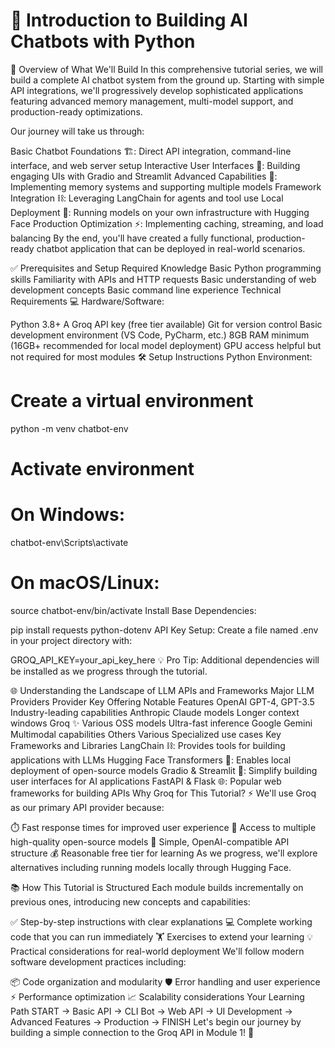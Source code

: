# 🤖 Introduction to Building AI Chatbots with Python
🚀 Overview of What We'll Build
In this comprehensive tutorial series, we will build a complete AI chatbot system from the ground up. Starting with simple API integrations, we'll progressively develop sophisticated applications featuring advanced memory management, multi-model support, and production-ready optimizations.

Our journey will take us through:

Basic Chatbot Foundations 🏗️: Direct API integration, command-line interface, and web server setup
Interactive User Interfaces 🎨: Building engaging UIs with Gradio and Streamlit
Advanced Capabilities 🧠: Implementing memory systems and supporting multiple models
Framework Integration ⛓️: Leveraging LangChain for agents and tool use
Local Deployment 🤗: Running models on your own infrastructure with Hugging Face
Production Optimization ⚡: Implementing caching, streaming, and load balancing
By the end, you'll have created a fully functional, production-ready chatbot application that can be deployed in real-world scenarios.

✅ Prerequisites and Setup
Required Knowledge
Basic Python programming skills
Familiarity with APIs and HTTP requests
Basic understanding of web development concepts
Basic command line experience
Technical Requirements
💻 Hardware/Software:

Python 3.8+
A Groq API key (free tier available)
Git for version control
Basic development environment (VS Code, PyCharm, etc.)
8GB RAM minimum (16GB+ recommended for local model deployment)
GPU access helpful but not required for most modules
🛠️ Setup Instructions
Python Environment:

# Create a virtual environment
python -m venv chatbot-env

# Activate environment
# On Windows:
chatbot-env\Scripts\activate
# On macOS/Linux:
source chatbot-env/bin/activate
Install Base Dependencies:

pip install requests python-dotenv
API Key Setup: Create a file named .env in your project directory with:

GROQ_API_KEY=your_api_key_here
💡 Pro Tip: Additional dependencies will be installed as we progress through the tutorial.

🌐 Understanding the Landscape of LLM APIs and Frameworks
Major LLM Providers
Provider	Key Offering	Notable Features
OpenAI	GPT-4, GPT-3.5	Industry-leading capabilities
Anthropic	Claude models	Longer context windows
Groq ✨	Various OSS models	Ultra-fast inference
Google	Gemini	Multimodal capabilities
Others	Various	Specialized use cases
Key Frameworks and Libraries
LangChain ⛓️: Provides tools for building applications with LLMs
Hugging Face Transformers 🤗: Enables local deployment of open-source models
Gradio & Streamlit 🎨: Simplify building user interfaces for AI applications
FastAPI & Flask 🌐: Popular web frameworks for building APIs
Why Groq for This Tutorial? ⚡
We'll use Groq as our primary API provider because:

⏱️ Fast response times for improved user experience
🔄 Access to multiple high-quality open-source models
🤝 Simple, OpenAI-compatible API structure
💰 Reasonable free tier for learning
As we progress, we'll explore alternatives including running models locally through Hugging Face.

📚 How This Tutorial is Structured
Each module builds incrementally on previous ones, introducing new concepts and capabilities:

✅ Step-by-step instructions with clear explanations
💻 Complete working code that you can run immediately
🏋️ Exercises to extend your learning
💡 Practical considerations for real-world deployment
We'll follow modern software development practices including:

📦 Code organization and modularity
🛡️ Error handling and user experience
⚡ Performance optimization
📈 Scalability considerations
Your Learning Path
START → Basic API → CLI Bot → Web API → UI Development → Advanced Features → Production → FINISH
Let's begin our journey by building a simple connection to the Groq API in Module 1! 🚀
